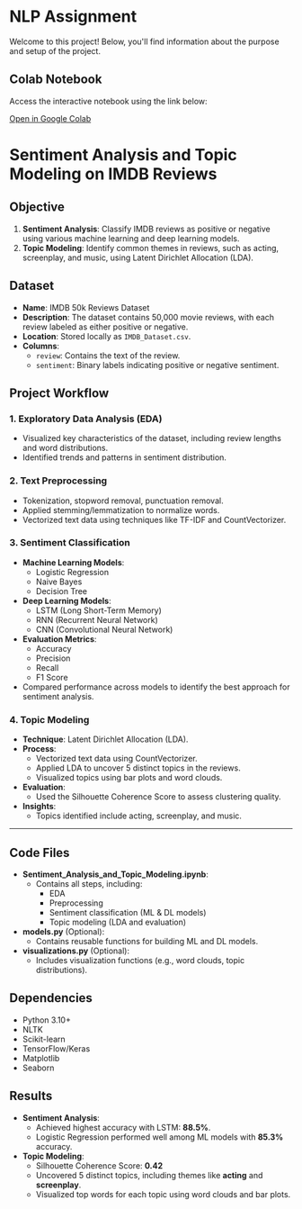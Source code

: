 # NLP Assignment

Welcome to this project! Below, you'll find information about the purpose and setup of the project.


## Colab Notebook

Access the interactive notebook using the link below:

[Open in Google Colab](https://colab.research.google.com/drive/10qXJrQKHdP2Ms8iHnFepTtuH8MUGRLDV?usp=sharing)


# **Sentiment Analysis and Topic Modeling on IMDB Reviews**


## **Objective**
1. **Sentiment Analysis**: Classify IMDB reviews as positive or negative using various machine learning and deep learning models.
2. **Topic Modeling**: Identify common themes in reviews, such as acting, screenplay, and music, using Latent Dirichlet Allocation (LDA).



## **Dataset**
- **Name**: IMDB 50k Reviews Dataset
- **Description**: The dataset contains 50,000 movie reviews, with each review labeled as either positive or negative.
- **Location**: Stored locally as `IMDB_Dataset.csv`.
- **Columns**:
  - `review`: Contains the text of the review.
  - `sentiment`: Binary labels indicating positive or negative sentiment.


## **Project Workflow**

### **1. Exploratory Data Analysis (EDA)**
- Visualized key characteristics of the dataset, including review lengths and word distributions.
- Identified trends and patterns in sentiment distribution.

### **2. Text Preprocessing**
- Tokenization, stopword removal, punctuation removal.
- Applied stemming/lemmatization to normalize words.
- Vectorized text data using techniques like TF-IDF and CountVectorizer.

### **3. Sentiment Classification**
- **Machine Learning Models**:
  - Logistic Regression
  - Naive Bayes
  - Decision Tree
- **Deep Learning Models**:
  - LSTM (Long Short-Term Memory)
  - RNN (Recurrent Neural Network)
  - CNN (Convolutional Neural Network)
- **Evaluation Metrics**:
  - Accuracy
  - Precision
  - Recall
  - F1 Score
- Compared performance across models to identify the best approach for sentiment analysis.

### **4. Topic Modeling**
- **Technique**: Latent Dirichlet Allocation (LDA).
- **Process**:
  - Vectorized text data using CountVectorizer.
  - Applied LDA to uncover 5 distinct topics in the reviews.
  - Visualized topics using bar plots and word clouds.
- **Evaluation**:
  - Used the Silhouette Coherence Score to assess clustering quality.
- **Insights**:
  - Topics identified include acting, screenplay, and music.

---

## **Code Files**
- **Sentiment_Analysis_and_Topic_Modeling.ipynb**:
  - Contains all steps, including:
    - EDA
    - Preprocessing
    - Sentiment classification (ML & DL models)
    - Topic modeling (LDA and evaluation)
- **models.py** (Optional):
  - Contains reusable functions for building ML and DL models.
- **visualizations.py** (Optional):
  - Includes visualization functions (e.g., word clouds, topic distributions).


## **Dependencies**
- Python 3.10+
- NLTK
- Scikit-learn
- TensorFlow/Keras
- Matplotlib
- Seaborn

## **Results**
- **Sentiment Analysis**:
  - Achieved highest accuracy with LSTM: **88.5%**.
  - Logistic Regression performed well among ML models with **85.3%** accuracy.
- **Topic Modeling**:
  - Silhouette Coherence Score: **0.42**
  - Uncovered 5 distinct topics, including themes like **acting** and **screenplay**.
  - Visualized top words for each topic using word clouds and bar plots.





